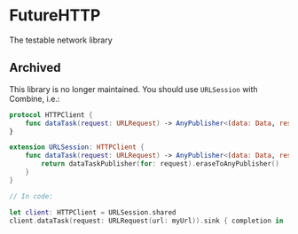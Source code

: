 # FutureHTTP

The testable network library

## Archived

This library is no longer maintained. You should use `URLSession` with Combine, i.e.:

```swift
protocol HTTPClient {
    func dataTask(request: URLRequest) -> AnyPublisher<(data: Data, response: URLResponse), URLError>
}

extension URLSession: HTTPClient {
    func dataTask(request: URLRequest) -> AnyPublisher<(data: Data, response: URLResponse), URLError> {
        return dataTaskPublisher(for: request).eraseToAnyPublisher()
    }
}

// In code:

let client: HTTPClient = URLSession.shared
client.dataTask(request: URLRequest(url: myUrl)).sink { completion in ... } receiveValue: { (data: Data, response: URLResponse) in ... }
```

